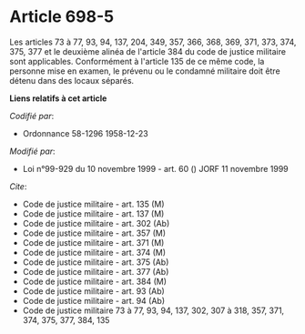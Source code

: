 # Article 698-5

Les articles 73 à 77, 93, 94, 137, 204, 349, 357, 366, 368, 369, 371, 373, 374, 375, 377 et le deuxième alinéa de l'article
384 du code de justice militaire sont applicables. Conformément à l'article 135 de ce même code, la personne mise en examen,
le prévenu ou le condamné militaire doit être détenu dans des locaux séparés.

**Liens relatifs à cet article**

_Codifié par_:

  - Ordonnance 58-1296 1958-12-23

_Modifié par_:

  - Loi n°99-929 du 10 novembre 1999 - art. 60 () JORF 11 novembre 1999

_Cite_:

  - Code de justice militaire - art. 135 (M)
  - Code de justice militaire - art. 137 (M)
  - Code de justice militaire - art. 302 (Ab)
  - Code de justice militaire - art. 357 (M)
  - Code de justice militaire - art. 371 (M)
  - Code de justice militaire - art. 374 (M)
  - Code de justice militaire - art. 375 (Ab)
  - Code de justice militaire - art. 377 (Ab)
  - Code de justice militaire - art. 384 (M)
  - Code de justice militaire - art. 93 (Ab)
  - Code de justice militaire - art. 94 (Ab)
  - Code de justice militaire 73 à 77, 93, 94, 137, 302, 307 à 318, 357, 371, 374, 375, 377, 384, 135
